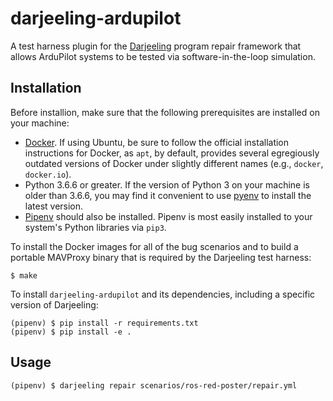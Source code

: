 # darjeeling-ardupilot

A test harness plugin for the [Darjeeling](https://github.com/squaresLab/Darjeeling)
program repair framework that allows ArduPilot systems to be tested via
software-in-the-loop simulation.


## Installation

Before installion, make sure that the following prerequisites are installed
on your machine:

* [Docker](https://docs.docker.com/install/). If using Ubuntu, be sure to follow
  the official installation instructions for Docker, as `apt`, by default, provides
  several egregiously outdated versions of Docker under slightly different names
  (e.g., `docker`, `docker.io`).
* Python 3.6.6 or greater. If the version of Python 3 on your machine is older
  than 3.6.6, you may find it convenient to use [pyenv](https://github.com/pyenv/pyen)
  to install the latest version.
* [Pipenv](https://github.com/pypa/pipenv) should also be installed. Pipenv is
  most easily installed to your system's Python libraries via `pip3`.


To install the Docker images for all of the bug scenarios and to build a portable
MAVProxy binary that is required by the Darjeeling test harness:

```
$ make
```

To install `darjeeling-ardupilot` and its dependencies, including a specific
version of Darjeeling:

```
(pipenv) $ pip install -r requirements.txt
(pipenv) $ pip install -e .
```


## Usage

```
(pipenv) $ darjeeling repair scenarios/ros-red-poster/repair.yml
```
